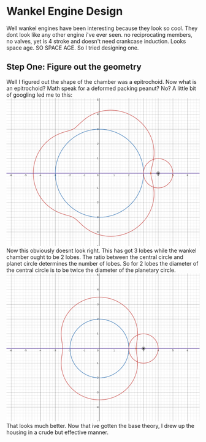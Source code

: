 # Wankel Engine Design
Well wankel engines have been interesting because they look so cool. They dont look like any other engine i've ever seen. no reciprocating members, no valves, yet is 4 stroke and doesn't need crankcase induction. Looks space age. SO SPACE AGE. So I tried designing one.

## Step One: Figure out the geometry
Well I figured out the shape of the chamber was a epitrochoid. Now what is an epitrochoid? Math speak for a deformed packing peanut? No? A little bit of googling led me to this:
![THIS is an epitrochoid](https://raw.githubusercontent.com/GrouchySmoke/GrouchySmoke.github.io/main/docs/assets/epitrochoid.png)
Now this obviously doesnt look right. This has got 3 lobes while the wankel chamber ought to be 2 lobes. The ratio between the central circle and planet circle determines the number of lobes. So for 2 lobes the diameter of the central circle is to be twice the diameter of the planetary circle.
![better Epitrochoid](https://raw.githubusercontent.com/GrouchySmoke/GrouchySmoke.github.io/main/docs/assets/wnkl.png)
That looks much better. Now that ive gotten the base theory, I drew up the housing in a crude but effective manner.
